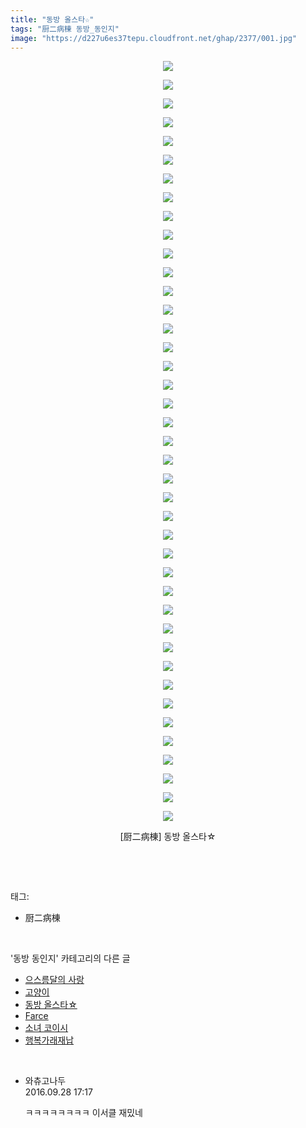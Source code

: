 ```yaml
---
title: "동방 올스타☆"
tags: "厨二病棟 동방_동인지"
image: "https://d227u6es37tepu.cloudfront.net/ghap/2377/001.jpg"
---
```

<div class="article">
<p style="text-align: center; clear: none; float: none;"><img src="{{ site.imgserver6 }}/ghap/2377/001.jpg"/></p>
<p style="text-align: center; clear: none; float: none;"><img src="{{ site.imgserver6 }}/ghap/2377/002.jpg"/></p>
<p style="text-align: center; clear: none; float: none;"><img src="{{ site.imgserver6 }}/ghap/2377/003.jpg"/></p>
<p style="text-align: center; clear: none; float: none;"><img src="{{ site.imgserver6 }}/ghap/2377/004.jpg"/></p>
<p style="text-align: center; clear: none; float: none;"><img src="{{ site.imgserver6 }}/ghap/2377/005.jpg"/></p>
<p style="text-align: center; clear: none; float: none;"><img src="{{ site.imgserver6 }}/ghap/2377/006.jpg"/></p>
<p style="text-align: center; clear: none; float: none;"><img src="{{ site.imgserver6 }}/ghap/2377/007.jpg"/></p>
<p style="text-align: center; clear: none; float: none;"><img src="{{ site.imgserver6 }}/ghap/2377/008.jpg"/></p>
<p style="text-align: center; clear: none; float: none;"><img src="{{ site.imgserver6 }}/ghap/2377/009.jpg"/></p>
<p style="text-align: center; clear: none; float: none;"><img src="{{ site.imgserver6 }}/ghap/2377/010.jpg"/></p>
<p style="text-align: center; clear: none; float: none;"><img src="{{ site.imgserver6 }}/ghap/2377/011.jpg"/></p>
<p style="text-align: center; clear: none; float: none;"><img src="{{ site.imgserver6 }}/ghap/2377/012.jpg"/></p>
<p style="text-align: center; clear: none; float: none;"><img src="{{ site.imgserver6 }}/ghap/2377/013.jpg"/></p>
<p style="text-align: center; clear: none; float: none;"><img src="{{ site.imgserver6 }}/ghap/2377/014.jpg"/></p>
<p style="text-align: center; clear: none; float: none;"><img src="{{ site.imgserver6 }}/ghap/2377/015.jpg"/></p>
<p style="text-align: center; clear: none; float: none;"><img src="{{ site.imgserver6 }}/ghap/2377/016.jpg"/></p>
<p style="text-align: center; clear: none; float: none;"><img src="{{ site.imgserver6 }}/ghap/2377/017.jpg"/></p>
<p style="text-align: center; clear: none; float: none;"><img src="{{ site.imgserver6 }}/ghap/2377/018.jpg"/></p>
<p style="text-align: center; clear: none; float: none;"><img src="{{ site.imgserver6 }}/ghap/2377/019.jpg"/></p>
<p style="text-align: center; clear: none; float: none;"><img src="{{ site.imgserver6 }}/ghap/2377/020.jpg"/></p>
<p style="text-align: center; clear: none; float: none;"><img src="{{ site.imgserver6 }}/ghap/2377/021.jpg"/></p>
<p style="text-align: center; clear: none; float: none;"><img src="{{ site.imgserver6 }}/ghap/2377/022.jpg"/></p>
<p style="text-align: center; clear: none; float: none;"><img src="{{ site.imgserver6 }}/ghap/2377/023.jpg"/></p>
<p style="text-align: center; clear: none; float: none;"><img src="{{ site.imgserver6 }}/ghap/2377/024.jpg"/></p>
<p style="text-align: center; clear: none; float: none;"><img src="{{ site.imgserver6 }}/ghap/2377/025.jpg"/></p>
<p style="text-align: center; clear: none; float: none;"><img src="{{ site.imgserver6 }}/ghap/2377/026.jpg"/></p>
<p style="text-align: center; clear: none; float: none;"><img src="{{ site.imgserver6 }}/ghap/2377/027.jpg"/></p>
<p style="text-align: center; clear: none; float: none;"><img src="{{ site.imgserver6 }}/ghap/2377/028.jpg"/></p>
<p style="text-align: center; clear: none; float: none;"><img src="{{ site.imgserver6 }}/ghap/2377/029.jpg"/></p>
<p style="text-align: center; clear: none; float: none;"><img src="{{ site.imgserver6 }}/ghap/2377/030.jpg"/></p>
<p style="text-align: center; clear: none; float: none;"><img src="{{ site.imgserver6 }}/ghap/2377/031.jpg"/></p>
<p style="text-align: center; clear: none; float: none;"><img src="{{ site.imgserver6 }}/ghap/2377/032.jpg"/></p>
<p style="text-align: center; clear: none; float: none;"><img src="{{ site.imgserver6 }}/ghap/2377/033.jpg"/></p>
<p style="text-align: center; clear: none; float: none;"><img src="{{ site.imgserver6 }}/ghap/2377/034.jpg"/></p>
<p style="text-align: center; clear: none; float: none;"><img src="{{ site.imgserver6 }}/ghap/2377/035.jpg"/></p>
<p style="text-align: center; clear: none; float: none;"><img src="{{ site.imgserver6 }}/ghap/2377/036.jpg"/></p>
<p style="text-align: center; clear: none; float: none;"><img src="{{ site.imgserver6 }}/ghap/2377/037.jpg"/></p>
<p style="text-align: center; clear: none; float: none;"><img src="{{ site.imgserver6 }}/ghap/2377/038.jpg"/></p>
<p style="text-align: center; clear: none; float: none;"><img src="{{ site.imgserver6 }}/ghap/2377/039.jpg"/></p>
<p style="text-align: center; clear: none; float: none;"><img src="{{ site.imgserver6 }}/ghap/2377/040.jpg"/></p>
<p style="text-align: center; clear: none; float: none;"><img src="{{ site.imgserver6 }}/ghap/2377/041.jpg"/></p>
<p style="text-align: center; clear: none; float: none;">[厨二病棟] 동방 올스타☆</p>
<p><br/></p>
</div><br/>
<div class="tagTrail">
<p>태그: </p>
<ul>
<li>厨二病棟</li>
</ul>
</div><br/>
<div class="another">
<p>'동방 동인지' 카테고리의 다른 글</p>
<ul>
<li><a href="/ghap_2380">으스름달의 사랑</a></li>
<li><a href="/ghap_2378">고양이</a></li>
<li><a href="/ghap_2377">동방 올스타☆</a></li>
<li><a href="/ghap_2376">Farce</a></li>
<li><a href="/ghap_2375">소녀 코이시</a></li>
<li><a href="/ghap_2373">행복가래재납</a></li>
</ul>
</div><br/>
<div class="cb_module cb_fluid">
<div class="cb_wrt cb_profile">
<div class="comment">
<ul>
<li class="cb_thumb_off" id="comment14815922">
<div class="cb_comment_area">
<div class="cb_info_area">
<div class="cb_section">
<span class="cb_nick_name">와츄고나두</span>
</div>
<div class="cb_section">
<span class="cb_date">2016.09.28 17:17 </span>
</div>
</div>
<div class="cb_dsc_comment">
<p class="cb_dsc">
											ㅋㅋㅋㅋㅋㅋㅋㅋ 이서클 재밌네
										</p>
</div>
</div></li>
</ul>
</div>
</div><!-- commentList close -->
</div><br/>
